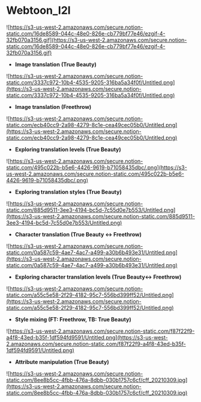 # Webtoon_I2I

![https://s3-us-west-2.amazonaws.com/secure.notion-static.com/16de8589-044c-48e0-826e-cb779bf77e46/ezgif-4-32fb070a3156.gif](https://s3-us-west-2.amazonaws.com/secure.notion-static.com/16de8589-044c-48e0-826e-cb779bf77e46/ezgif-4-32fb070a3156.gif)

- **Image translation** **(True Beauty)**

![https://s3-us-west-2.amazonaws.com/secure.notion-static.com/3337c972-10b4-4535-9205-316ba5a34f0f/Untitled.png](https://s3-us-west-2.amazonaws.com/secure.notion-static.com/3337c972-10b4-4535-9205-316ba5a34f0f/Untitled.png)

- **Image translation** **(Freethrow)**

![https://s3-us-west-2.amazonaws.com/secure.notion-static.com/ecb40cc9-2a98-4279-8c1e-cea49cec05b0/Untitled.png](https://s3-us-west-2.amazonaws.com/secure.notion-static.com/ecb40cc9-2a98-4279-8c1e-cea49cec05b0/Untitled.png)

- **Exploring translation levels (True Beauty)**

![https://s3-us-west-2.amazonaws.com/secure.notion-static.com/495c022b-b5e6-4426-9619-b71058435dbc/.png](https://s3-us-west-2.amazonaws.com/secure.notion-static.com/495c022b-b5e6-4426-9619-b71058435dbc/.png)

- **Exploring translation styles (True Beauty)**

![https://s3-us-west-2.amazonaws.com/secure.notion-static.com/885d9511-3ee3-4194-bc5d-7c55d0e7b553/Untitled.png](https://s3-us-west-2.amazonaws.com/secure.notion-static.com/885d9511-3ee3-4194-bc5d-7c55d0e7b553/Untitled.png)

- **Character translation (True Beauty ↔ Freethrow)**

![https://s3-us-west-2.amazonaws.com/secure.notion-static.com/0a587c59-4ae7-4ac7-a499-a30b6b493e31/Untitled.png](https://s3-us-west-2.amazonaws.com/secure.notion-static.com/0a587c59-4ae7-4ac7-a499-a30b6b493e31/Untitled.png)

- **Exploring character translation levels (True Beauty↔ Freethrow)**

![https://s3-us-west-2.amazonaws.com/secure.notion-static.com/a55c5e58-2f29-4182-95c7-556bd399ff52/Untitled.png](https://s3-us-west-2.amazonaws.com/secure.notion-static.com/a55c5e58-2f29-4182-95c7-556bd399ff52/Untitled.png)

- **Style mixing (FT: Freethrow, TB: True Beauty)**

![https://s3-us-west-2.amazonaws.com/secure.notion-static.com/f87f22f9-a4f8-43ed-b35f-1df594fd9591/Untitled.png](https://s3-us-west-2.amazonaws.com/secure.notion-static.com/f87f22f9-a4f8-43ed-b35f-1df594fd9591/Untitled.png)

- **Attribute manipulation (True Beauty)**

![https://s3-us-west-2.amazonaws.com/secure.notion-static.com/8ee8b5cc-4fbb-476a-8dbb-030b1757c6cf/cff_20210309.jpg](https://s3-us-west-2.amazonaws.com/secure.notion-static.com/8ee8b5cc-4fbb-476a-8dbb-030b1757c6cf/cff_20210309.jpg)
